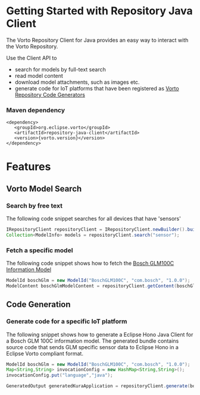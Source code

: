 # Getting Started with Repository Java Client

The Vorto Repository Client for Java provides an easy way to interact with the Vorto Repository. 

Use the Client API to
- search for models by full-text search 
- read model content
- download model attachments, such as images etc.
- generate code for IoT platforms that have been registered as [Vorto Repository Code Generators](http://vorto.eclipse.org/#/generators)

### Maven dependency

```
<dependency>
   <groupId>org.eclipse.vorto</groupId>
   <artifactId>repository-java-client</artifactId>
   <version>{vorto.version}</version>
</dependency>

```

# Features

## Vorto Model Search

### Search by free text
The following code snippet searches for all devices that have 'sensors'

```java
IRepositoryClient repositoryClient = IRepositoryClient.newBuilder().build();	
Collection<ModelInfo> models = repositoryClient.search("sensor");
```

### Fetch a specific model 

The following code snippet shows how to fetch the [Bosch GLM100C Information Model](http://vorto.eclipse.org/#/details/com.bosch/BoschGLM100C/1.0.0)

```java
ModelId boschGlm = new ModelId("BoschGLM100C", "com.bosch", "1.0.0");
ModelContent boschGlmModelContent = repositoryClient.getContent(boschGlm);
```

## Code Generation

### Generate code for a specific IoT platform

The following snippet shows how to generate a Eclipse Hono Java Client for a Bosch GLM 100C information model. 
The generated bundle contains source code that sends GLM specific sensor data to Eclipse Hono in a Eclipse Vorto compliant format.

```java
ModelId boschGlm = new ModelId("BoschGLM100C", "com.bosch", "1.0.0");
Map<String,String> invocationConfig = new HashMap<String,String>();
invocationConfig.put("language","java");

GeneratedOutput generatedKuraApplication = repositoryClient.generate(boschGlm, "eclipsehono", invocationConfig);
```
